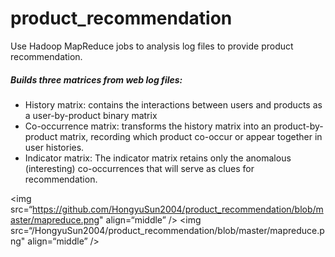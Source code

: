 # product_recommendation
Use Hadoop MapReduce jobs to analysis log files to provide product recommendation.

##### Builds three matrices from web log files:
* History matrix:  contains the interactions between users and products as a user-by-product binary matrix
* Co-occurrence matrix:  transforms the history matrix into an product-by-product matrix, recording which product co-occur or appear together in user histories.
* Indicator matrix: The indicator matrix retains only the anomalous (interesting) co-occurrences that will serve as clues for recommendation. 

<img src=“https://github.com/HongyuSun2004/product_recommendation/blob/master/mapreduce.png" align=“middle” />
<img src=“/HongyuSun2004/product_recommendation/blob/master/mapreduce.png" align=“middle” />